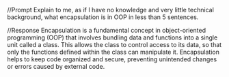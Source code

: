 //Prompt
Explain to me, as if I have no knowledge and very little technical background, what encapsulation is in OOP in less than 5 sentences.

//Response
Encapsulation is a fundamental concept in object-oriented programming (OOP) that involves bundling data and functions into a single unit called a class. This allows the class to control access to its data, so that only the functions defined within the class can manipulate it. Encapsulation helps to keep code organized and secure, preventing unintended changes or errors caused by external code.